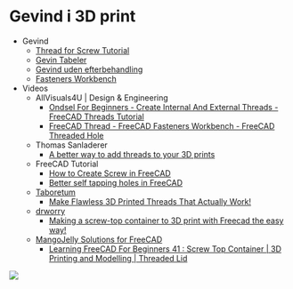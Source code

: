 # Gevind i 3D print

* Gevind
  * [Thread for Screw Tutorial](https://wiki.freecad.org/Thread_for_Screw_Tutorial/en)
  * [Gevin Tabeler](./GevinTabels/README.md)
  * [Gevind uden efterbehandling](./GevindUdenEfterbehandling/README.md)
  * [Fasteners Workbench](https://wiki.freecad.org/Fasteners_Workbench/en)
* Videos
  * AllVisuals4U | Design & Engineering
    * [Ondsel For Beginners - Create Internal And External Threads - FreeCAD Threads Tutorial](https://youtu.be/YZo1gELeHPE "AllVisuals4U | Design & Engineering")
    * [FreeCAD Thread - FreeCAD Fasteners Workbench - FreeCAD Threaded Hole](https://youtu.be/valRNvgUcNg "AllVisuals4U | Design & Engineering")
  * Thomas Sanladerer
    * [A better way to add threads to your 3D prints](https://youtu.be/HgEEtk85rAY "Made with Layers (Thomas Sanladerer)")
  * FreeCAD Tutorial
    * [How to Create Screw in FreeCAD](https://youtu.be/mpXloZbor9c "FreeCAD Tutorial")
    * [Better self tapping holes in FreeCAD](https://youtu.be/Ze5fDIan1L0)
  * [Taboretum](https://www.youtube.com/@taboretum/featured)
    * [Make Flawless 3D Printed Threads That Actually Work!](https://youtu.be/WRdkyhUA00U)
  * [drworry](https://www.youtube.com/@drworry9320)
    * [Making a screw-top container to 3D print with Freecad the easy way!](https://youtu.be/5V1bcFV0OVs)
  * [MangoJelly Solutions for FreeCAD](https://www.youtube.com/@MangoJellySolutions)
    * [Learning FreeCAD For Beginners 41 : Screw Top Container | 3D Printing and Modelling | Threaded Lid](https://youtu.be/_GFoU0SIVG4)
  
![](./Images/Skærmbillede%20fra%202025-01-13%2016-20-36.png)